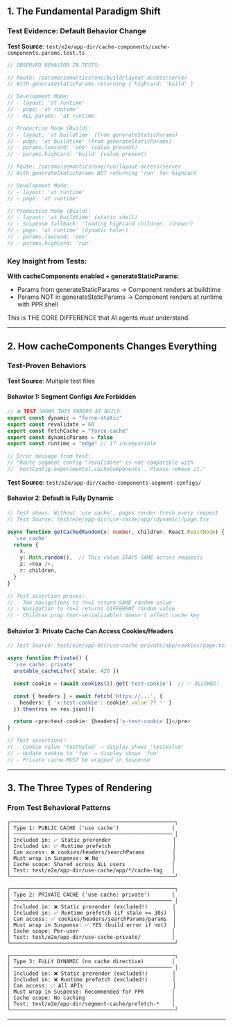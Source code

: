 ## <a id="paradigm-shift"></a>1. The Fundamental Paradigm Shift

### Test Evidence: Default Behavior Change

**Test Source**: `test/e2e/app-dir/cache-components/cache-components.params.test.ts`

```typescript
// OBSERVED BEHAVIOR IN TESTS:

// Route: /params/semantics/one/build/layout-access/server
// With generateStaticParams returning { highcard: 'build' }

// Development Mode:
// - layout: 'at runtime'
// - page: 'at runtime'
// - ALL params: 'at runtime'

// Production Mode (Build):
// - layout: 'at buildtime' (from generateStaticParams)
// - page: 'at buildtime' (from generateStaticParams)
// - params.lowcard: 'one' (value present)
// - params.highcard: 'build' (value present)

// Route: /params/semantics/one/run/layout-access/server
// With generateStaticParams NOT returning 'run' for highcard

// Development Mode:
// - layout: 'at runtime'
// - page: 'at runtime'

// Production Mode (Build):
// - layout: 'at buildtime' (static shell)
// - Suspense fallback: 'loading highcard children' (shown!)
// - page: 'at runtime' (dynamic hole!)
// - params.lowcard: 'one'
// - params.highcard: 'run'
```

### Key Insight from Tests:

**With cacheComponents enabled + generateStaticParams:**

- Params from generateStaticParams → Component renders at buildtime
- Params NOT in generateStaticParams → Component renders at runtime with PPR shell

This is THE CORE DIFFERENCE that AI agents must understand.

---

## <a id="how-it-works"></a>2. How cacheComponents Changes Everything

### Test-Proven Behaviors

**Test Source**: Multiple test files

#### Behavior 1: Segment Configs Are Forbidden

```typescript
// ❌ TEST SHOWS THIS ERRORS AT BUILD:
export const dynamic = "force-static"
export const revalidate = 60
export const fetchCache = "force-cache"
export const dynamicParams = false
export const runtime = "edge" // If incompatible

// Error message from test:
// "Route segment config "revalidate" is not compatible with
// `nextConfig.experimental.cacheComponents`. Please remove it."
```

**Test Source**: `test/e2e/app-dir/cache-components-segment-configs/`

#### Behavior 2: Default is Fully Dynamic

```typescript
// Test shows: Without 'use cache', pages render fresh every request
// Test Source: test/e2e/app-dir/use-cache/app/(dynamic)/page.tsx

async function getCachedRandom(x: number, children: React.ReactNode) {
  'use cache'
  return {
    x,
    y: Math.random(),  // This value STAYS SAME across requests
    z: <Foo />,
    r: children,
  }
}

// Test assertion proves:
// - Two navigations to ?n=1 return SAME random value
// - Navigation to ?n=2 returns DIFFERENT random value
// - Children prop (non-serializable) doesn't affect cache key
```

#### Behavior 3: Private Cache Can Access Cookies/Headers

```typescript
// Test Source: test/e2e/app-dir/use-cache-private/app/cookies/page.tsx

async function Private() {
  'use cache: private'
  unstable_cacheLife({ stale: 420 })

  const cookie = (await cookies()).get('test-cookie')  // ✅ ALLOWED!

  const { headers } = await fetch('https://...', {
    headers: { 'x-test-cookie': cookie?.value ?? '' }
  }).then(res => res.json())

  return <pre>test-cookie: {headers['x-test-cookie']}</pre>
}

// Test assertions:
// - Cookie value 'testValue' → display shows 'testValue'
// - Update cookie to 'foo' → display shows 'foo'
// - Private cache MUST be wrapped in Suspense
```

---

## <a id="three-types"></a>3. The Three Types of Rendering

### From Test Behavioral Patterns

```
┌─────────────────────────────────────────────────────┐
│ Type 1: PUBLIC CACHE ('use cache')                 │
│ ─────────────────────────────────────────────────── │
│ Included in: ✅ Static prerender                    │
│ Included in: ✅ Runtime prefetch                    │
│ Can access: ❌ cookies/headers/searchParams         │
│ Must wrap in Suspense: ❌ No                        │
│ Cache scope: Shared across ALL users               │
│ Test: test/e2e/app-dir/use-cache/app/*/cache-tag   │
└─────────────────────────────────────────────────────┘

┌─────────────────────────────────────────────────────┐
│ Type 2: PRIVATE CACHE ('use cache: private')       │
│ ─────────────────────────────────────────────────── │
│ Included in: ❌ Static prerender (excluded!)        │
│ Included in: ✅ Runtime prefetch (if stale >= 30s)  │
│ Can access: ✅ cookies/headers/searchParams/params  │
│ Must wrap in Suspense: ✅ YES (build error if not)  │
│ Cache scope: Per-user                              │
│ Test: test/e2e/app-dir/use-cache-private/          │
└─────────────────────────────────────────────────────┘

┌─────────────────────────────────────────────────────┐
│ Type 3: FULLY DYNAMIC (no cache directive)         │
│ ─────────────────────────────────────────────────── │
│ Included in: ❌ Static prerender (excluded!)        │
│ Included in: ❌ Runtime prefetch (excluded!)        │
│ Can access: ✅ All APIs                             │
│ Must wrap in Suspense: Recommended for PPR         │
│ Cache scope: No caching                            │
│ Test: test/e2e/app-dir/segment-cache/prefetch-*    │
└─────────────────────────────────────────────────────┘
```

---
